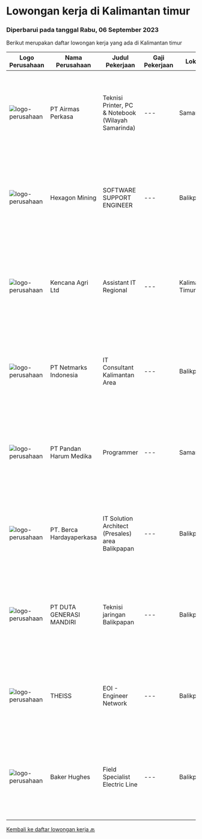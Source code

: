 
  # Lowongan kerja di Kalimantan timur

  ### Diperbarui pada tanggal Rabu, 06 September 2023

  Berikut merupakan daftar lowongan kerja yang ada di Kalimantan timur

  |Logo Perusahaan | Nama Perusahaan | Judul Pekerjaan | Gaji Pekerjaan | Lokasi | Deskripsi | Tanggal diunggah | Pranala |
  | -------------- | --------------- | --------------- | --------- | --------- | -------------- | ------- | ----------- |
  |![logo-perusahaan](https://image-service-cdn.seek.com.au/e058612ba3ea3c8a5db01b881de07c38d7462a24/ee4dce1061f3f616224767ad58cb2fc751b8d2dc)|PT Airmas Perkasa|Teknisi Printer, PC & Notebook (Wilayah Samarinda)|---|Samarinda|Deskripsi Pekerjaan: Check dan eskalasi part yang dibutuhkan unit printer/PC/NB/AIO Backup dan restore data PC/NB/AIO Replace part unit...|Selasa, 05 September 2023|https://www.jobstreet.co.id/id/job/teknisi-printer-pc-notebook-wilayah-samarinda-4458866?token=0~4c955055-8432-4389-88b9-56a7009d4669&sectionRank=1&jobId=jobstreet-id-job-4458866|
|![logo-perusahaan](https://image-service-cdn.seek.com.au/d1d09bd0ebdd1f5270c4a992ac425bb7da8ba366/ee4dce1061f3f616224767ad58cb2fc751b8d2dc)|Hexagon Mining|SOFTWARE SUPPORT ENGINEER|---|Balikpapan|Are you passionate about working with cutting-edge, proven technology in complex mining environments?Do you aspire to provide top-notch technical...|Rabu, 30 Agustus 2023|https://www.jobstreet.co.id/id/job/software-support-engineer-4453911?token=0~4c955055-8432-4389-88b9-56a7009d4669&sectionRank=2&jobId=jobstreet-id-job-4453911|
|![logo-perusahaan](https://image-service-cdn.seek.com.au/c0efe1b8095e1b0670987416512509097bbd6de9/ee4dce1061f3f616224767ad58cb2fc751b8d2dc)|Kencana Agri Ltd|Assistant IT Regional|---|Kalimantan Timur|Kualifikasi: Usia maks 30 tahun Memiliki pendidikan D3/S1 llmu komputer atau Teknik komputer. Memiliki pengalaman sebagai IT minimal 2 tahun. Memiliki...|Senin, 21 Agustus 2023|https://www.jobstreet.co.id/id/job/assistant-it-regional-4442428?token=0~4c955055-8432-4389-88b9-56a7009d4669&sectionRank=3&jobId=jobstreet-id-job-4442428|
|![logo-perusahaan](https://image-service-cdn.seek.com.au/70d04e3ce9db8d3018f940c9b7350b25d6c5e04b/ee4dce1061f3f616224767ad58cb2fc751b8d2dc)|PT Netmarks Indonesia|IT Consultant Kalimantan Area|---|Balikpapan|Responsibility: Work closely with clients to understand their business and technology requirements Create Bill of Quantity (BoQ) &amp; develop...|Senin, 21 Agustus 2023|https://www.jobstreet.co.id/id/job/it-consultant-kalimantan-area-4442306?token=0~4c955055-8432-4389-88b9-56a7009d4669&sectionRank=4&jobId=jobstreet-id-job-4442306|
|![logo-perusahaan](https://image-service-cdn.seek.com.au/ca14b774bc8d77f6b3bbd6acd6f5f40bb16d13d3/ee4dce1061f3f616224767ad58cb2fc751b8d2dc)|PT Pandan Harum Medika|Programmer|---|Samarinda|Menguasai SQL Language Menguasai PHP, Java Script, JSON Memahami penggunaan composer dan laravel Memahami penggunaan SIMRS Khanza (Nilai Tambah)...|Jumat, 18 Agustus 2023|https://www.jobstreet.co.id/id/job/programmer-4441073?token=0~4c955055-8432-4389-88b9-56a7009d4669&sectionRank=5&jobId=jobstreet-id-job-4441073|
|![logo-perusahaan](https://image-service-cdn.seek.com.au/6a76252207cfed561e664c874d4631f4aefd8409/ee4dce1061f3f616224767ad58cb2fc751b8d2dc)|PT. Berca Hardayaperkasa|IT Solution Architect (Presales) area Balikpapan|---|Balikpapan|Job Description: Assessment for customer current pain point, business objective and IT requirement. Design IT Infrastructure for Server, Storage,...|Rabu, 09 Agustus 2023|https://www.jobstreet.co.id/id/job/it-solution-architect-presales-area-balikpapan-4432436?token=0~4c955055-8432-4389-88b9-56a7009d4669&sectionRank=6&jobId=jobstreet-id-job-4432436|
|![logo-perusahaan](https://image-service-cdn.seek.com.au/f6d4c20e039a9103d16d613786829da485a07a5f/ee4dce1061f3f616224767ad58cb2fc751b8d2dc)|PT DUTA GENERASI MANDIRI|Teknisi jaringan Balikpapan|---|Balikpapan|Kualifikiasi : 1. Pendidikan min. SMK Jurusan TKJ, RPL, Kelistrikan, Elektro, Teknik Informatika, Teknik Telekomunikasi, Sistem Informasi. 2. IPK min....|Sabtu, 26 Agustus 2023|https://www.jobstreet.co.id/id/job/teknisi-jaringan-balikpapan-1036778035?token=0~4c955055-8432-4389-88b9-56a7009d4669&sectionRank=7&jobId=jobstreet-id-job-1036778035|
|![logo-perusahaan](https://i.ibb.co/sqvTCh9/112815900-stock-vector-no-image-available-icon-flat-vector.webp)|THEISS|EOI - Engineer Network|---|Balikpapan|About usWith a global business, we offer diverse and rewarding careers. We are committed to Thiess being a company and a culture where great people...|Selasa, 22 Agustus 2023|https://www.jobstreet.co.id/id/job/eoi-engineer-network-1036748903?token=0~4c955055-8432-4389-88b9-56a7009d4669&sectionRank=8&jobId=jobstreet-id-job-1036748903|
|![logo-perusahaan](https://image-service-cdn.seek.com.au/f265e6d35d90e3a2d84b670c7c68b9a179cb4668/ee4dce1061f3f616224767ad58cb2fc751b8d2dc)|Baker Hughes|Field Specialist Electric Line|---|Balikpapan|Field Specialist Electric LineWould you like to work in the field supporting our customers?Do you enjoy working with cutting-edge technology? Join our...|Jumat, 18 Agustus 2023|https://www.jobstreet.co.id/id/job/field-specialist-electric-line-1036718781?token=0~4c955055-8432-4389-88b9-56a7009d4669&sectionRank=9&jobId=jobstreet-id-job-1036718781|


  [Kembali ke daftar lowongan kerja 🔙](../README.md#daftar-lowongan-kerja)
  